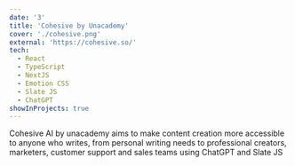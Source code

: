 ```yaml
---
date: '3'
title: 'Cohesive by Unacademy'
cover: './cohesive.png'
external: 'https://cohesive.so/'
tech:
  - React
  - TypeScript
  - NextJS
  - Emotion CSS
  - Slate JS
  - ChatGPT
showInProjects: true
---
```


Cohesive AI by unacademy aims to make content creation more accessible to anyone who writes, from personal writing needs to professional creators, marketers, customer support and sales teams using ChatGPT and Slate JS
